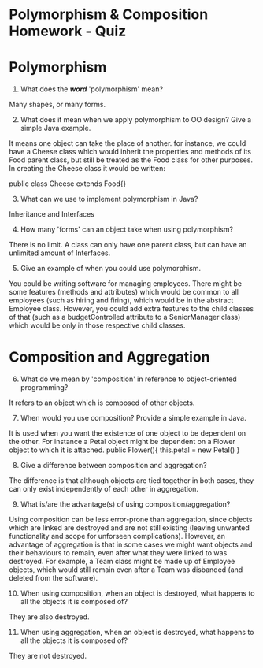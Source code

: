 # Polymorphism & Composition Homework - Quiz

# Polymorphism

1. What does the ___word___ 'polymorphism' mean?

Many shapes, or many forms.


2. What does it mean when we apply polymorphism to OO design? Give a simple Java example.

It means one object can take the place of another. for instance, we could have a Cheese class which would inherit the properties and methods of its Food parent class, but still be treated as the Food class for other purposes. In creating the Cheese class it would be written:

public class Cheese extends Food{}



3. What can we use to implement polymorphism in Java?

Inheritance and Interfaces


4. How many 'forms' can an object take when using polymorphism?

There is no limit. A class can only have one parent class, but can have an unlimited amount of Interfaces.



5. Give an example of when you could use polymorphism.

You could be writing software for managing employees. There might be some features (methods and attributes) which would be common to all employees (such as hiring and firing), which would be in the abstract Employee class. 
However, you could add extra features to the child classes of that (such as a budgetControlled attribute to a SeniorManager class) which would be only in those respective child classes.



# Composition and Aggregation

6. What do we mean by 'composition' in reference to object-oriented programming?

It refers to an object which is composed of other objects.


7. When would you use composition? Provide a simple example in Java.

It is used when you want the existence of one object to be dependent on the other. For instance a Petal object might be dependent on a Flower object to which it is attached.
public Flower(){
    this.petal = new Petal()
}


8. Give a difference between composition and aggregation?

The difference is that although objects are tied together in both cases, they can only exist independently of each other in aggregation.


9. What is/are the advantage(s) of using composition/aggregation?

Using composition can be less error-prone than aggregation, since objects which are linked are destroyed and are not still existing (leaving unwanted functionality and scope for unforseen complications).
However, an advantage of aggregation is that in some cases we might want objects and their behaviours to remain, even after what they were linked to was destroyed. For example, a Team class might be made up of Employee objects, which would still remain even after a Team was disbanded (and deleted from the software).



10. When using composition, when an object is destroyed, what happens to all the objects it is composed of?

They are also destroyed.


11. When using aggregation, when an object is destroyed, what happens to all the objects it is composed of?

They are not destroyed.